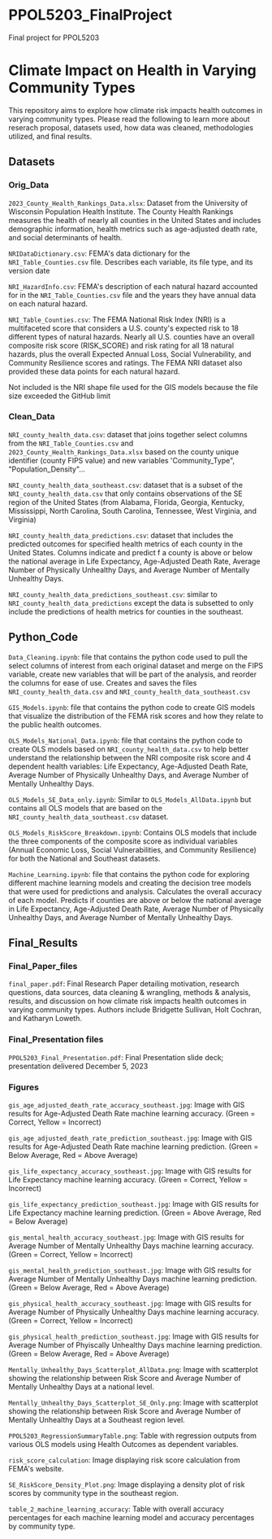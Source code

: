 # PPOL5203_FinalProject
Final project for PPOL5203


# Climate Impact on Health in Varying Community Types
This repository aims to explore how climate risk impacts health outcomes in varying community types. Please read the following to learn more about reserach proposal, datasets used, how data was cleaned, methodologies utilized, and final results.

## Datasets

### Orig_Data

`2023_County_Health_Rankings_Data.xlsx`: Dataset from the University of Wisconsin Population Health Institute. The County Health Rankings measures the health of nearly all counties in the United States and includes demographic information, health metrics such as age-adjusted death rate, and social determinants of health. 

`NRIDataDictionary.csv`: FEMA's data dictionary for the `NRI_Table_Counties.csv` file. Describes each variable, its file type, and its version date

`NRI_HazardInfo.csv`: FEMA's description of each natural hazard accounted for in the `NRI_Table_Counties.csv` file and the years they have annual data on each natural hazard.

`NRI_Table_Counties.csv`: The FEMA National Risk Index (NRI) is a multifaceted score that considers a U.S. county's expected risk to 18 different types of natural hazards. Nearly all U.S. counties have an overall composite risk score (RISK_SCORE) and risk rating for all 18 natural hazards, plus the overall Expected Annual Loss, Social Vulnerability, and Community Resilience scores and ratings. The FEMA NRI dataset also provided these data points for each natural hazard. 

Not included is the NRI shape file used for the GIS models because the file size exceeded the GitHub limit

### Clean_Data

`NRI_county_health_data.csv`: dataset that joins together select columns from the `NRI_Table_Counties.csv` and `2023_County_Health_Rankings_Data.xlsx` based on the county unique identifier (county FIPS value) and new variables 'Community_Type", "Population_Density"...

`NRI_county_health_data_southeast.csv`: dataset that is a subset of the `NRI_county_health_data.csv` that only contains observations of the SE region of the United States (from Alabama, Florida, Georgia, Kentucky, Mississippi, North Carolina, South Carolina, Tennessee, West Virginia, and Virginia)

`NRI_county_health_data_predictions.csv`: dataset that includes the predicted outcomes for specified health metrics of each county in the United States. Columns indicate and predict f a county is above or below the national average in Life Expectancy, Age-Adjusted Death Rate, Average Number of Physically Unhealthy Days, and Average Number of Mentally Unhealthy Days.

`NRI_county_health_data_predictions_southeast.csv`: similar to `NRI_county_health_data_predictions` except the data is subsetted to only include the predictions of health metrics for counties in the southeast.



## Python_Code

`Data_Cleaning.ipynb`: file that contains the python code used to pull the select columns of interest from each original dataset and merge on the FIPS variable, create new variables that will be part of the analysis, and reorder the columns for ease of use. Creates and saves the files `NRI_county_health_data.csv` and `NRI_county_health_data_southeast.csv`

`GIS_Models.ipynb`: file that contains the python code to create GIS models that visualize the distribution of the FEMA risk scores and how they relate to the public health outcomes. 

`OLS_Models_National_Data.ipynb`: file that contains the python code to create OLS models based on `NRI_county_health_data.csv` to help better understand the relationship between the NRI composite risk score and 4 dependent health variables: Life Expectancy, Age-Adjusted Death Rate, Average Number of Physically Unhealthy Days, and Average Number of Mentally Unhealthy Days. 

`OLS_Models_SE_Data_only.ipynb`: Similar to `OLS_Models_AllData.ipynb` but contains all OLS models that are based on the `NRI_county_health_data_southeast.csv` dataset.

`OLS_Models_RiskScore_Breakdown.ipynb`: Contains OLS models that include the three components of the composite score as individual variables (Annual Economic Loss, Social Vulnerabilities, and Community Resilience) for both the National and Southeast datasets.

`Machine_Learning.ipynb`: file that contains the python code for exploring different machine learning models and creating the decision tree models that were used for predictions and analysis. Calculates the overall accuracy of each model. Predicts if counties are above or below the national average in Life Expectancy, Age-Adjusted Death Rate, Average Number of Physically Unhealthy Days, and Average Number of Mentally Unhealthy Days. 


## Final_Results

### Final_Paper_files

`final_paper.pdf`: Final Research Paper detailing motivation, research questions, data sources, data cleaning & wrangling, methods & analysis, results, and discussion on how climate risk impacts health outcomes in varying community types. Authors include Bridgette Sullivan, Holt Cochran, and Katharyn Loweth. 

### Final_Presentation files

`PPOL5203_Final_Presentation.pdf`: Final Presentation slide deck; presentation delivered December 5, 2023


### Figures

`gis_age_adjusted_death_rate_accuracy_southeast.jpg`: Image with GIS results for Age-Adjusted Death Rate machine learning accuracy. (Green = Correct, Yellow = Incorrect)

`gis_age_adjusted_death_rate_prediction_southeast.jpg`: Image with GIS results for Age-Adjusted Death Rate machine learning prediction. (Green = Below Average, Red = Above Average)

`gis_life_expectancy_accuracy_southeast.jpg`: Image with GIS results for Life Expectancy machine learning accuracy. (Green = Correct, Yellow = Incorrect)

`gis_life_expectancy_prediction_southeast.jpg`: Image with GIS results for Life Expectancy machine learning prediction. (Green = Above Average, Red = Below Average)

`gis_mental_health_accuracy_southeast.jpg`: Image with GIS results for Average Number of Mentally Unhealthy Days machine learning accuracy. (Green = Correct, Yellow = Incorrect)

`gis_mental_health_prediction_southeast.jpg`: Image with GIS results for Average Number of Mentally Unhealthy Days machine learning prediction. (Green = Below Average, Red = Above Average)

`gis_physical_health_accuracy_southeast.jpg`: Image with GIS results for Average Number of Physically Unhealthy Days machine learning accuracy. (Green = Correct, Yellow = Incorrect)

`gis_physical_health_prediction_southeast.jpg`: Image with GIS results for Average Number of Phyiscally Unhealthy Days machine learning prediction. (Green = Below Average, Red = Above Average)

`Mentally_Unhealthy_Days_Scatterplot_AllData.png`: Image with scatterplot showing the relationship between Risk Score and Average Number of Mentally Unhealthy Days at a national level.

`Mentally_Unhealthy_Days_Scatterplot_SE_Only.png`: Image with scatterplot showing the relationship between Risk Score and Average Number of Mentally Unhealthy Days at a Southeast region level.

`PPOL5203_RegressionSummaryTable.png`: Table with regression outputs from various OLS models using Health Outcomes as dependent variables.

`risk_score_calculation`: Image displaying risk score calculation from FEMA's website.

`SE_RiskScore_Density_Plot.png`: Image displaying a density plot of risk scores by community type in the southeast region.

`table_2_machine_learning_accuracy`: Table with overall accuracy percentages for each machine learning model and accuracy percentages by community type.
